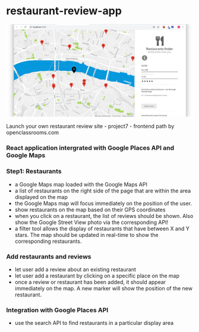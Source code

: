 # restaurant-review-app
![](screenshots/1.jpeg)



Launch your own restaurant review site - project7 - frontend path by openclassrooms.com

<h3> React application intergrated with Google Places API and Google Maps </h3> 



<h3> Step1: Restaurants </h3>
<ul>
  <li>a Google Maps map loaded with the Google Maps API</li>
  <li>a list of restaurants on the right side of the page that are within the area displayed on the map</li>
  <li>the Google Maps map will focus immediately on the position of the user. </li>
  <li>show restaurants on the map based on their GPS coordinates</li>
  <li>when you click on a restaurant, the list of reviews should be shown. Also show the Google Street View photo via the corresponding API! </li>
  <li>a filter tool allows the display of restaurants that have between X and Y stars. The map should be updated in real-time to show the corresponding restaurants.</li>
</ul>

<h3> Add restaurants and reviews </h3> 
<ul>
  <li>let user add a review about an existing restaurant</li>
  <li>let user add a restaurant by clicking on a specific place on the map</li>
  <li>once a review or restaurant has been added, it should appear immediately on the map. A new marker will show the position of the new restaurant.</li>

</ul>
 

<h3>  Integration with Google Places API </h3>
<ul>
  <li> use the search API to find restaurants in a particular display area</li>

</ul>

